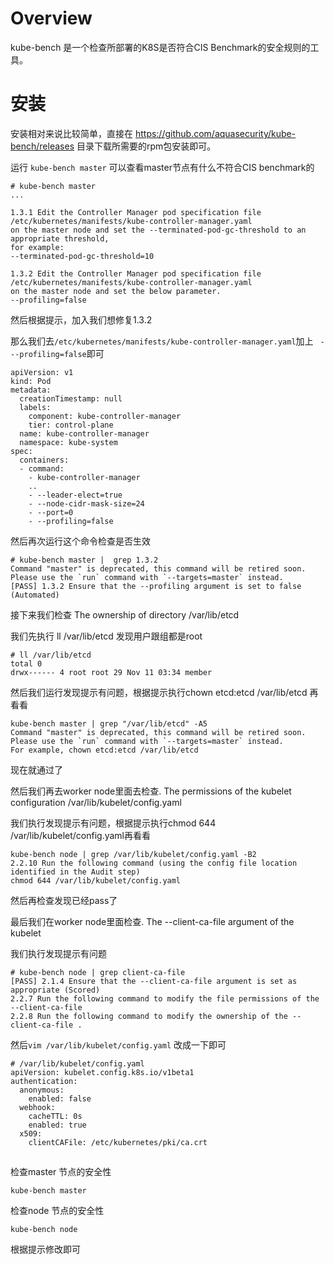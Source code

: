

# Overview

kube-bench 是一个检查所部署的K8S是否符合CIS Benchmark的安全规则的工具。

# 安装

安装相对来说比较简单，直接在 https://github.com/aquasecurity/kube-bench/releases 目录下载所需要的rpm包安装即可。

运行 `kube-bench master` 可以查看master节点有什么不符合CIS benchmark的

```
# kube-bench master
...

1.3.1 Edit the Controller Manager pod specification file /etc/kubernetes/manifests/kube-controller-manager.yaml
on the master node and set the --terminated-pod-gc-threshold to an appropriate threshold,
for example:
--terminated-pod-gc-threshold=10

1.3.2 Edit the Controller Manager pod specification file /etc/kubernetes/manifests/kube-controller-manager.yaml
on the master node and set the below parameter.
--profiling=false
```



然后根据提示，加入我们想修复1.3.2 

那么我们去`/etc/kubernetes/manifests/kube-controller-manager.yaml`加上  `  - --profiling=false `即可

```
apiVersion: v1
kind: Pod
metadata:
  creationTimestamp: null
  labels:
    component: kube-controller-manager
    tier: control-plane
  name: kube-controller-manager
  namespace: kube-system
spec:
  containers:
  - command:
    - kube-controller-manager
    ..
    - --leader-elect=true
    - --node-cidr-mask-size=24
    - --port=0
    - --profiling=false
```

然后再次运行这个命令检查是否生效

```
# kube-bench master |  grep 1.3.2
Command "master" is deprecated, this command will be retired soon. Please use the `run` command with `--targets=master` instead.
[PASS] 1.3.2 Ensure that the --profiling argument is set to false (Automated)
```



接下来我们检查 The ownership of directory /var/lib/etcd

我们先执行 ll /var/lib/etcd 发现用户跟组都是root

```
# ll /var/lib/etcd
total 0
drwx------ 4 root root 29 Nov 11 03:34 member
```

然后我们运行发现提示有问题，根据提示执行chown etcd:etcd /var/lib/etcd 再看看

```
kube-bench master | grep "/var/lib/etcd" -A5
Command "master" is deprecated, this command will be retired soon. Please use the `run` command with `--targets=master` instead.
For example, chown etcd:etcd /var/lib/etcd
```

现在就通过了



然后我们再去worker node里面去检查. The permissions of the kubelet configuration /var/lib/kubelet/config.yaml

我们执行发现提示有问题，根据提示执行chmod 644 /var/lib/kubelet/config.yaml再看看

```
kube-bench node | grep /var/lib/kubelet/config.yaml -B2
2.2.10 Run the following command (using the config file location identified in the Audit step)
chmod 644 /var/lib/kubelet/config.yaml
```

然后再检查发现已经pass了



最后我们在worker node里面检查. The --client-ca-file argument of the kubelet

我们执行发现提示有问题

```
# kube-bench node | grep client-ca-file
[PASS] 2.1.4 Ensure that the --client-ca-file argument is set as appropriate (Scored)
2.2.7 Run the following command to modify the file permissions of the --client-ca-file
2.2.8 Run the following command to modify the ownership of the --client-ca-file .
```

然后`vim /var/lib/kubelet/config.yaml` 改成一下即可

```
# /var/lib/kubelet/config.yaml
apiVersion: kubelet.config.k8s.io/v1beta1
authentication:
  anonymous:
    enabled: false
  webhook:
    cacheTTL: 0s
    enabled: true
  x509:
    clientCAFile: /etc/kubernetes/pki/ca.crt
```

## 





## 

检查master 节点的安全性

```
kube-bench master
```

检查node 节点的安全性

```
kube-bench node
```

根据提示修改即可

